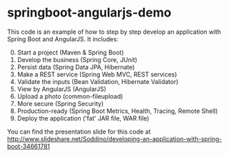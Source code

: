 springboot-angularjs-demo
=========================

This code is an example of how to step by step develop an application with Spring Boot and AngularJS. It includes:

 0. Start a project (Maven & Spring Boot)
 1. Develop the business (Spring Core, JUnit)
 2. Persist data (Spring Data JPA, Hibernate)
 3. Make a REST service (Spring Web MVC, REST services)
 4. Validate the inputs (Bean Validation, Hibernate Validator)
 5. View by AngularJS (AngularJS)
 6. Upload a photo (common-fileupload)
 7. More secure (Spring Security)
 8. Production-ready (Spring Boot Metrics, Health, Tracing, Remote Shell)
 9. Deploy the application ('fat' JAR file, WAR file)

You can find the presentation slide for this code at http://www.slideshare.net/Soddino/developing-an-application-with-spring-boot-34661781

